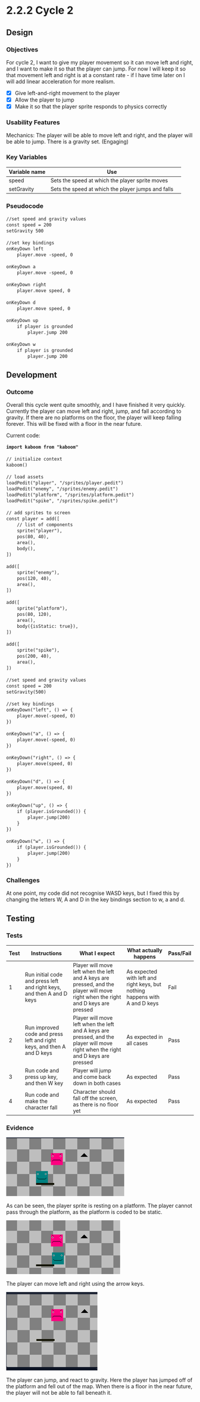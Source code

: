 # 2.2.2 Cycle 2

## Design

### Objectives

For cycle 2, I want to give my player movement so it can move left and right, and I want to make it so that the player can jump. For now I will keep it so that movement left and right is at a constant rate - if I have time later on I will add linear acceleration for more realism.

* [x] Give left-and-right movement to the player
* [x] Allow the player to jump
* [x] Make it so that the player sprite responds to physics correctly

### Usability Features

Mechanics: The player will be able to move left and right, and the player will be able to jump. There is a gravity set. (Engaging)

### Key Variables

<table><thead><tr><th>Variable name</th><th>Use</th><th data-hidden></th></tr></thead><tbody><tr><td>speed</td><td>Sets the speed at which the player sprite moves</td><td></td></tr><tr><td>setGravity</td><td>Sets the speed at which the player jumps and falls</td><td></td></tr></tbody></table>

### Pseudocode

```
//set speed and gravity values
const speed = 200
setGravity 500

//set key bindings
onKeyDown left
    player.move -speed, 0

onKeyDown a
    player.move -speed, 0

onKeyDown right
    player.move speed, 0

onKeyDown d
    player.move speed, 0

onKeyDown up
    if player is grounded
        player.jump 200

onKeyDown w
    if player is grounded
        player.jump 200
```

## Development

### Outcome

Overall this cycle went quite smoothly, and I have finished it very quickly. Currently the player can move left and right, jump, and fall according to gravity. If there are no platforms on the floor, the player will keep falling forever. This will be fixed with a floor in the near future.

Current code:

<pre class="language-javascript"><code class="lang-javascript"><strong>import kaboom from "kaboom"
</strong>
// initialize context
kaboom()

// load assets
loadPedit("player", "/sprites/player.pedit")
loadPedit("enemy", "/sprites/enemy.pedit")
loadPedit("platform", "/sprites/platform.pedit")
loadPedit("spike", "/sprites/spike.pedit")

// add sprites to screen
const player = add([
	// list of components
	sprite("player"),
	pos(80, 40),
	area(),
    body(),
])

add([
    sprite("enemy"),
    pos(120, 40),
    area(),
])

add([
    sprite("platform"),
    pos(80, 120),
    area(),
    body({isStatic: true}),
])

add([
    sprite("spike"),
    pos(200, 40),
    area(),
])

//set speed and gravity values
const speed = 200
setGravity(500)

//set key bindings
onKeyDown("left", () => {
    player.move(-speed, 0)
})

onKeyDown("a", () => {
    player.move(-speed, 0)
})

onKeyDown("right", () => {
    player.move(speed, 0)
})

onKeyDown("d", () => {
    player.move(speed, 0)
})

onKeyDown("up", () => {
    if (player.isGrounded()) {
        player.jump(200)
    }
})

onKeyDown("w", () => {
    if (player.isGrounded()) {
        player.jump(200)
    }
})
</code></pre>

### Challenges

At one point, my code did not recognise WASD keys, but I fixed this by changing the letters W, A and D in the key bindings section to w, a and d.

## Testing

### Tests

| Test | Instructions                                                           | What I expect                                                                                                                    | What actually happens                                                       | Pass/Fail |
| ---- | ---------------------------------------------------------------------- | -------------------------------------------------------------------------------------------------------------------------------- | --------------------------------------------------------------------------- | --------- |
| 1    | Run initial code and press left and right keys, and then A and D keys  | Player will move left when the left and A keys are pressed, and the player will move right when the right and D keys are pressed | As expected with left and right keys, but nothing happens with A and D keys | Fail      |
| 2    | Run improved code and press left and right keys, and then A and D keys | Player will move left when the left and A keys are pressed, and the player will move right when the right and D keys are pressed | As expected in all cases                                                    | Pass      |
| 3    | Run code and press up key, and then W key                              | Player will jump and come back down in both cases                                                                                | As expected                                                                 | Pass      |
| 4    | Run code and make the character fall                                   | Character should fall off the screen, as there is no floor yet                                                                   | As expected                                                                 | Pass      |

### Evidence

![](<../.gitbook/assets/image (6) (1) (1) (1) (1) (1).png>)

As can be seen, the player sprite is resting on a platform. The player cannot pass through the platform, as the platform is coded to be static.

![](<../.gitbook/assets/image (5) (1) (1) (1) (1) (1) (1).png>)

The player can move left and right using the arrow keys.

![](<../.gitbook/assets/image (3) (1) (1) (1) (1) (1).png>)

The player can jump, and react to gravity. Here the player has jumped off of the platform and fell out of the map. When there is a floor in the near future, the player will not be able to fall beneath it.
